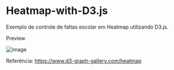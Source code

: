 # Heatmap-with-D3.js
Exemplo de controle de faltas escolar em Heatmap utilizando D3.js.

Preview

![image](https://user-images.githubusercontent.com/22968456/92412916-2a5bd700-f124-11ea-80fd-d7815e17e557.png)

Referência: https://www.d3-graph-gallery.com/heatmap
